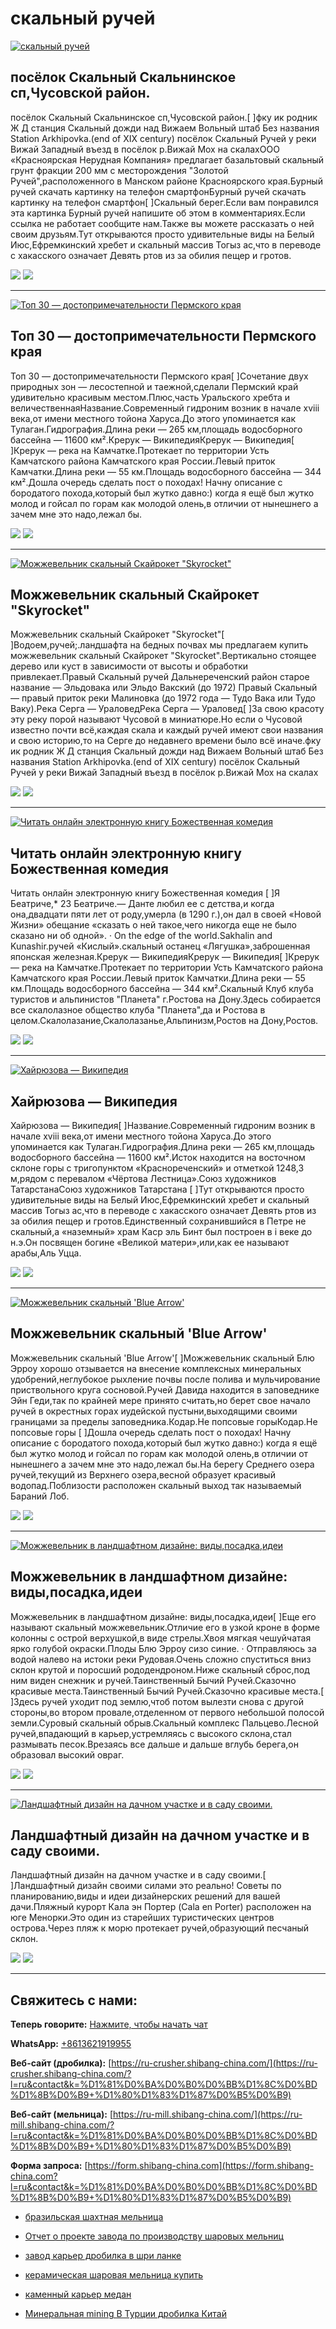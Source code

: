 # скальный ручей

<a href="https://swt.shibang-china.com/?l=ru&img&k=%D1%81%D0%BA%D0%B0%D0%BB%D1%8C%D0%BD%D1%8B%D0%B9+%D1%80%D1%83%D1%87%D0%B5%D0%B9" target="_blank">![скальный ручей](http://static.shibang-china.com/all-800x300/1470.jpg)</a>

## посёлок Скальный Скальнинское сп,Чусовской район.
посёлок Скальный Скальнинское сп,Чусовской район.[ ]фку ик родник Ж Д станция Скальный дожди над Вижаем Вольный штаб Без названия Station Arkhipovka.(end of XIX century) посёлок Скальный Ручей у реки Вижай Западный въезд в посёлок р.Вижай Мох на скалахООО &#171;Красноярская Нерудная Компания&#187; предлагает базальтовый скальный грунт фракции 200 мм с месторождения &quot;Золотой Ручей&quot;,расположенного в Манском районе Красноярского края.Бурный ручей скачать картинку на телефон смартфонБурный ручей скачать картинку на телефон смартфон[ ]Скальный берег.Если вам понравился эта картинка Бурный ручей напишите об этом в комментариях.Если ссылка не работает сообщите нам.Также вы можете рассказать о ней своим друзьям.Тут открываются просто удивительные виды на Белый Июс,Ефремкинский хребет и скальный массив Тогыз ас,что в переводе с хакасского означает Девять ртов из за обилия пещер и гротов.


<a href="https://whatsapp.shibangsoft.com/WhatsApp.php" target="_blank" title="WhatsApp">![](http://static.shibang-china.com/icon/whatsapp.png)</a> <a href="https://swt.shibang-china.com/?l=ru&icon&k=%D1%81%D0%BA%D0%B0%D0%BB%D1%8C%D0%BD%D1%8B%D0%B9+%D1%80%D1%83%D1%87%D0%B5%D0%B9" target="_blank">![](http://static.shibang-china.com/icon/chat-ru.png)</a>

---

<a href="https://swt.shibang-china.com/?l=ru&img&k=%D1%81%D0%BA%D0%B0%D0%BB%D1%8C%D0%BD%D1%8B%D0%B9+%D1%80%D1%83%D1%87%D0%B5%D0%B9" target="_blank">![Топ 30 — достопримечательности Пермского края](http://static.shibang-china.com/all-800x300/615.jpg)</a>

## Топ 30 — достопримечательности Пермского края
Топ 30 — достопримечательности Пермского края[ ]Сочетание двух природных зон — лесостепной и таежной,сделали Пермский край удивительно красивым местом.Плюс,часть Уральского хребта и величественнаяНазвание.Современный гидроним возник в начале xviii века,от имени местного тойона Харуса.До этого упоминается как Тулаган.Гидрография.Длина реки — 265 км,площадь водосборного бассейна — 11600 км&#178;.Крерук — ВикипедияКрерук — Википедия[ ]Крерук — река на Камчатке.Протекает по территории Усть Камчатского района Камчатского края России.Левый приток Камчатки.Длина реки — 55 км.Площадь водосборного бассейна — 344 км&#178;.Дошла очередь сделать пост о походах! Начну описание с бородатого похода,который был жутко давно:) когда я ещё был жутко молод и гойсал по горам как молодой олень,в отличии от нынешнего а зачем мне это надо,лежал бы.


<a href="https://whatsapp.shibangsoft.com/WhatsApp.php" target="_blank" title="WhatsApp">![](http://static.shibang-china.com/icon/whatsapp.png)</a> <a href="https://swt.shibang-china.com/?l=ru&icon&k=%D1%81%D0%BA%D0%B0%D0%BB%D1%8C%D0%BD%D1%8B%D0%B9+%D1%80%D1%83%D1%87%D0%B5%D0%B9" target="_blank">![](http://static.shibang-china.com/icon/chat-ru.png)</a>

---

<a href="https://swt.shibang-china.com/?l=ru&img&k=%D1%81%D0%BA%D0%B0%D0%BB%D1%8C%D0%BD%D1%8B%D0%B9+%D1%80%D1%83%D1%87%D0%B5%D0%B9" target="_blank">![Можжевельник скальный Скайрокет &quot;Skyrocket&quot;](http://static.shibang-china.com/all-800x300/1439.jpg)</a>

## Можжевельник скальный Скайрокет &quot;Skyrocket&quot;
Можжевельник скальный Скайрокет &quot;Skyrocket&quot;[ ]Водоем,ручей;.ландшафта на бедных почвах мы предлагаем купить можжевельник скальный Скайрокет &quot;Skyrocket&quot;.Вертикально стоящее дерево или куст в зависимости от высоты и обработки привлекает.Правый Скальный ручей Дальнереченский район старое название — Эльдовака или Эльдо Вакский (до 1972) Правый Скальный — правый приток реки Малиновка (до 1972 года — Тудо Вака или Тудо Ваку).Река Серга — УраловедРека Серга — Ураловед[ ]За свою красоту эту реку порой называют Чусовой в миниатюре.Но если о Чусовой известно почти всё,каждая скала и каждый ручей имеют свои названия и свою историю,то на Серге до недавнего времени было всё иначе.фку ик родник Ж Д станция Скальный дожди над Вижаем Вольный штаб Без названия Station Arkhipovka.(end of XIX century) посёлок Скальный Ручей у реки Вижай Западный въезд в посёлок р.Вижай Мох на скалах


<a href="https://whatsapp.shibangsoft.com/WhatsApp.php" target="_blank" title="WhatsApp">![](http://static.shibang-china.com/icon/whatsapp.png)</a> <a href="https://swt.shibang-china.com/?l=ru&icon&k=%D1%81%D0%BA%D0%B0%D0%BB%D1%8C%D0%BD%D1%8B%D0%B9+%D1%80%D1%83%D1%87%D0%B5%D0%B9" target="_blank">![](http://static.shibang-china.com/icon/chat-ru.png)</a>

---

<a href="https://swt.shibang-china.com/?l=ru&img&k=%D1%81%D0%BA%D0%B0%D0%BB%D1%8C%D0%BD%D1%8B%D0%B9+%D1%80%D1%83%D1%87%D0%B5%D0%B9" target="_blank">![Читать онлайн электронную книгу Божественная комедия](http://static.shibang-china.com/all-800x300/902.jpg)</a>

## Читать онлайн электронную книгу Божественная комедия
Читать онлайн электронную книгу Божественная комедия [ ]Я Беатриче,* 23 Беатриче.— Данте любил ее с детства,и когда она,двадцати пяти лет от роду,умерла (в 1290 г.),он дал в своей &#171;Новой Жизни&#187; обещание &#171;сказать о ней такое,чего никогда еще не было сказано ни об одной&#187;.&nbsp;&#0183;&#32;On the edge of the world.Sakhalin and Kunashir.ручей &#171;Кислый&#187;.скальный останец &#171;Лягушка&#187;,заброшенная японская железная.Крерук — ВикипедияКрерук — Википедия[ ]Крерук — река на Камчатке.Протекает по территории Усть Камчатского района Камчатского края России.Левый приток Камчатки.Длина реки — 55 км.Площадь водосборного бассейна — 344 км&#178;.Скальный Клуб клуба туристов и альпинистов &quot;Планета&quot; г.Ростова на Дону.Здесь собирается все скалолазное общество клуба &quot;Планета&quot;,да и Ростова в целом.Скалолазание,Скалолазанье,Альпинизм,Ростов на Дону,Ростов.


<a href="https://whatsapp.shibangsoft.com/WhatsApp.php" target="_blank" title="WhatsApp">![](http://static.shibang-china.com/icon/whatsapp.png)</a> <a href="https://swt.shibang-china.com/?l=ru&icon&k=%D1%81%D0%BA%D0%B0%D0%BB%D1%8C%D0%BD%D1%8B%D0%B9+%D1%80%D1%83%D1%87%D0%B5%D0%B9" target="_blank">![](http://static.shibang-china.com/icon/chat-ru.png)</a>

---

<a href="https://swt.shibang-china.com/?l=ru&img&k=%D1%81%D0%BA%D0%B0%D0%BB%D1%8C%D0%BD%D1%8B%D0%B9+%D1%80%D1%83%D1%87%D0%B5%D0%B9" target="_blank">![Хайрюзова — Википедия](http://static.shibang-china.com/all-800x300/961.jpg)</a>

## Хайрюзова — Википедия
Хайрюзова — Википедия[ ]Название.Современный гидроним возник в начале xviii века,от имени местного тойона Харуса.До этого упоминается как Тулаган.Гидрография.Длина реки — 265 км,площадь водосборного бассейна — 11600 км&#178;.Исток находится на восточном склоне горы с тригопунктом &#171;Краснореченский&#187; и отметкой 1248,3 м,рядом с перевалом &#171;Чёртова Лестница&#187;.Союз художников ТатарстанаСоюз художников Татарстана [ ]Тут открываются просто удивительные виды на Белый Июс,Ефремкинский хребет и скальный массив Тогыз ас,что в переводе с хакасского означает Девять ртов из за обилия пещер и гротов.Единственный сохранившийся в Петре не скальный,а &#171;наземный&#187; храм Каср эль Бинт был построен в i веке до н.э.Он посвящен богине &#171;Великой матери&#187;,или,как ее называют арабы,Аль Уцца.


<a href="https://whatsapp.shibangsoft.com/WhatsApp.php" target="_blank" title="WhatsApp">![](http://static.shibang-china.com/icon/whatsapp.png)</a> <a href="https://swt.shibang-china.com/?l=ru&icon&k=%D1%81%D0%BA%D0%B0%D0%BB%D1%8C%D0%BD%D1%8B%D0%B9+%D1%80%D1%83%D1%87%D0%B5%D0%B9" target="_blank">![](http://static.shibang-china.com/icon/chat-ru.png)</a>

---

<a href="https://swt.shibang-china.com/?l=ru&img&k=%D1%81%D0%BA%D0%B0%D0%BB%D1%8C%D0%BD%D1%8B%D0%B9+%D1%80%D1%83%D1%87%D0%B5%D0%B9" target="_blank">![Можжевельник скальный 'Blue Arrow'](http://static.shibang-china.com/all-800x300/469.jpg)</a>

## Можжевельник скальный 'Blue Arrow'
Можжевельник скальный 'Blue Arrow'[ ]Можжевельник скальный Блю Эрроу хорошо отзывается на внесение комплексных минеральных удобрений,неглубокое рыхление почвы после полива и мульчирование приствольного круга сосновой.Ручей Давида находится в заповеднике Эйн Геди,так по крайней мере принято считать,но берет свое начало ручей в окрестных горах иудейской пустыни,выходящими своими границами за пределы заповедника.Кодар.Не попсовые горыКодар.Не попсовые горы [ ]Дошла очередь сделать пост о походах! Начну описание с бородатого похода,который был жутко давно:) когда я ещё был жутко молод и гойсал по горам как молодой олень,в отличии от нынешнего а зачем мне это надо,лежал бы.На берегу Среднего озера ручей,текущий из Верхнего озера,весной образует красивый водопад.Поблизости расположен скальный выход так называемый Бараний Лоб.


<a href="https://whatsapp.shibangsoft.com/WhatsApp.php" target="_blank" title="WhatsApp">![](http://static.shibang-china.com/icon/whatsapp.png)</a> <a href="https://swt.shibang-china.com/?l=ru&icon&k=%D1%81%D0%BA%D0%B0%D0%BB%D1%8C%D0%BD%D1%8B%D0%B9+%D1%80%D1%83%D1%87%D0%B5%D0%B9" target="_blank">![](http://static.shibang-china.com/icon/chat-ru.png)</a>

---

<a href="https://swt.shibang-china.com/?l=ru&img&k=%D1%81%D0%BA%D0%B0%D0%BB%D1%8C%D0%BD%D1%8B%D0%B9+%D1%80%D1%83%D1%87%D0%B5%D0%B9" target="_blank">![Можжевельник в ландшафтном дизайне: виды,посадка,идеи](http://static.shibang-china.com/all-800x300/239.jpg)</a>

## Можжевельник в ландшафтном дизайне: виды,посадка,идеи
Можжевельник в ландшафтном дизайне: виды,посадка,идеи[ ]Еще его называют скальный можжевельник.Отличие его в узкой кроне в форме колонны с острой верхушкой,в виде стрелы.Хвоя мягкая чешуйчатая ярко голубой окраски.Плоды Блю Эрроу сизо синие.&nbsp;&#0183;&#32;Отправляюсь за водой налево на истоки реки Рудовая.Очень сложно спуститься вниз склон крутой и поросший рододендроном.Ниже скальный сброс,под ним виден снежник и ручей.Таинственный Бычий Ручей.Сказочно красивые места.Таинственный Бычий Ручей.Сказочно красивые места.[ ]Здесь ручей уходит под землю,чтоб потом вылезти снова с другой стороны,во втором провале,отделенном от первого небольшой полосой земли.Суровый скальный обрыв.Скальный комплекс Пальцево.Лесной ручей,впадающий в карьер,устремляясь с высокого склона,стал размывать песок.Врезаясь все дальше и дальше вглубь берега,он образовал высокий овраг.


<a href="https://whatsapp.shibangsoft.com/WhatsApp.php" target="_blank" title="WhatsApp">![](http://static.shibang-china.com/icon/whatsapp.png)</a> <a href="https://swt.shibang-china.com/?l=ru&icon&k=%D1%81%D0%BA%D0%B0%D0%BB%D1%8C%D0%BD%D1%8B%D0%B9+%D1%80%D1%83%D1%87%D0%B5%D0%B9" target="_blank">![](http://static.shibang-china.com/icon/chat-ru.png)</a>

---

<a href="https://swt.shibang-china.com/?l=ru&img&k=%D1%81%D0%BA%D0%B0%D0%BB%D1%8C%D0%BD%D1%8B%D0%B9+%D1%80%D1%83%D1%87%D0%B5%D0%B9" target="_blank">![Ландшафтный дизайн на дачном участке и в саду своими.](http://static.shibang-china.com/all-800x300/868.jpg)</a>

## Ландшафтный дизайн на дачном участке и в саду своими.
Ландшафтный дизайн на дачном участке и в саду своими.[ ]Ландшафтный дизайн своими силами это реально! Советы по планированию,виды и идеи дизайнерских решений для вашей дачи.Пляжный курорт Кала эн Портер (Cala en Porter) расположен на юге Менорки.Это один из старейших туристических центров острова.Через пляж к морю протекает ручей,образующий песчаный склон.

<a href="https://whatsapp.shibangsoft.com/WhatsApp.php" target="_blank" title="WhatsApp">![](http://static.shibang-china.com/icon/whatsapp.png)</a> <a href="https://swt.shibang-china.com/?l=ru&icon&k=%D1%81%D0%BA%D0%B0%D0%BB%D1%8C%D0%BD%D1%8B%D0%B9+%D1%80%D1%83%D1%87%D0%B5%D0%B9" target="_blank">![](http://static.shibang-china.com/icon/chat-ru.png)</a>

---
## Свяжитесь с нами:

**Теперь говорите:** [Нажмите, чтобы начать чат](https://swt.shibang-china.com?l=ru&contact&k=%D1%81%D0%BA%D0%B0%D0%BB%D1%8C%D0%BD%D1%8B%D0%B9+%D1%80%D1%83%D1%87%D0%B5%D0%B9)

**WhatsApp:**  [+8613621919955](https://whatsapp.shibangsoft.com/WhatsApp.php)

**Веб-сайт (дробилка):** [https://ru-crusher.shibang-china.com/](https://ru-crusher.shibang-china.com/?l=ru&contact&k=%D1%81%D0%BA%D0%B0%D0%BB%D1%8C%D0%BD%D1%8B%D0%B9+%D1%80%D1%83%D1%87%D0%B5%D0%B9)

**Веб-сайт (мельница):** [https://ru-mill.shibang-china.com/](https://ru-mill.shibang-china.com/?l=ru&contact&k=%D1%81%D0%BA%D0%B0%D0%BB%D1%8C%D0%BD%D1%8B%D0%B9+%D1%80%D1%83%D1%87%D0%B5%D0%B9)

**Форма запроса:** [https://form.shibang-china.com](https://form.shibang-china.com?l=ru&contact&k=%D1%81%D0%BA%D0%B0%D0%BB%D1%8C%D0%BD%D1%8B%D0%B9+%D1%80%D1%83%D1%87%D0%B5%D0%B9)

* [бразильская шахтная мельница](../116/%D0%B1%D1%80%D0%B0%D0%B7%D0%B8%D0%BB%D1%8C%D1%81%D0%BA%D0%B0%D1%8F%20%D1%88%D0%B0%D1%85%D1%82%D0%BD%D0%B0%D1%8F%20%D0%BC%D0%B5%D0%BB%D1%8C%D0%BD%D0%B8%D1%86%D0%B0.md)

* [Отчет о проекте завода по производству шаровых мельниц](../118/%D0%9E%D1%82%D1%87%D0%B5%D1%82%20%D0%BE%20%D0%BF%D1%80%D0%BE%D0%B5%D0%BA%D1%82%D0%B5%20%D0%B7%D0%B0%D0%B2%D0%BE%D0%B4%D0%B0%20%D0%BF%D0%BE%20%D0%BF%D1%80%D0%BE%D0%B8%D0%B7%D0%B2%D0%BE%D0%B4%D1%81%D1%82%D0%B2%D1%83%20%D1%88%D0%B0%D1%80%D0%BE%D0%B2%D1%8B%D1%85%20%D0%BC%D0%B5%D0%BB%D1%8C%D0%BD%D0%B8%D1%86.md)

* [завод карьер дробилка в шри ланке](../109/%D0%B7%D0%B0%D0%B2%D0%BE%D0%B4%20%D0%BA%D0%B0%D1%80%D1%8C%D0%B5%D1%80%20%D0%B4%D1%80%D0%BE%D0%B1%D0%B8%D0%BB%D0%BA%D0%B0%20%D0%B2%20%D1%88%D1%80%D0%B8%20%D0%BB%D0%B0%D0%BD%D0%BA%D0%B5.md)

* [керамическая шаровая мельница купить](../106/%D0%BA%D0%B5%D1%80%D0%B0%D0%BC%D0%B8%D1%87%D0%B5%D1%81%D0%BA%D0%B0%D1%8F%20%D1%88%D0%B0%D1%80%D0%BE%D0%B2%D0%B0%D1%8F%20%D0%BC%D0%B5%D0%BB%D1%8C%D0%BD%D0%B8%D1%86%D0%B0%20%D0%BA%D1%83%D0%BF%D0%B8%D1%82%D1%8C.md)

* [каменный карьер медан](../107/%D0%BA%D0%B0%D0%BC%D0%B5%D0%BD%D0%BD%D1%8B%D0%B9%20%D0%BA%D0%B0%D1%80%D1%8C%D0%B5%D1%80%20%D0%BC%D0%B5%D0%B4%D0%B0%D0%BD.md)

* [Минеральная mining В Турции дробилка Китай](../111/%D0%9C%D0%B8%D0%BD%D0%B5%D1%80%D0%B0%D0%BB%D1%8C%D0%BD%D0%B0%D1%8F%20mining%20%D0%92%20%D0%A2%D1%83%D1%80%D1%86%D0%B8%D0%B8%20%D0%B4%D1%80%D0%BE%D0%B1%D0%B8%D0%BB%D0%BA%D0%B0%20%D0%9A%D0%B8%D1%82%D0%B0%D0%B9.md)